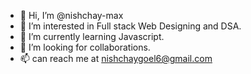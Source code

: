 - 👋 Hi, I’m @nishchay-max
- 👀 I’m interested in Full stack Web Designing and DSA.
- 🌱 I’m currently learning Javascript.
- 💞️ I’m looking for collaborations.
- 📫 can reach me at nishchaygoel6@gmail.com

<!---
nishchay-max/nishchay-max is a ✨ special ✨ repository because its `README.md` (this file) appears on your GitHub profile.
You can click the Preview link to take a look at your changes.
--->
